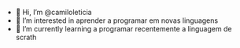 - 👋 Hi, I’m @camiloleticia
- 👀 I’m interested in  aprender a programar em novas linguagens
- 🌱 I’m currently learning  a programar recentemente a linguagem de scrath
